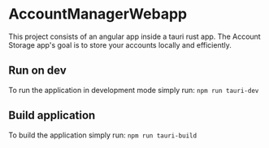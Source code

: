 # AccountManagerWebapp

This project consists of an angular app inside a tauri rust app. The Account Storage app's goal is to store your accounts locally and efficiently.

## Run on dev

To run the application in development mode simply run: `npm run tauri-dev`

## Build application

To build the application simply run: `npm run tauri-build`
